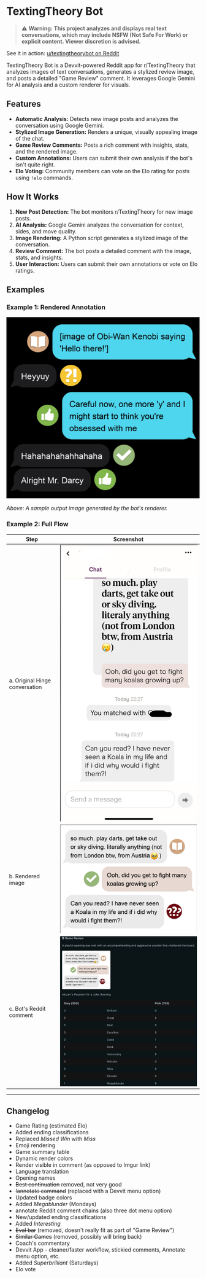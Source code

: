 # TextingTheory Bot

> ⚠️ **Warning: This project analyzes and displays real text conversations, which may include NSFW (Not Safe For Work) or explicit content. Viewer discretion is advised.**

See it in action: [u/textingtheorybot on Reddit](https://www.reddit.com/user/textingtheorybot/)

TextingTheory Bot is a Devvit-powered Reddit app for r/TextingTheory that analyzes images of text conversations, generates a stylized review image, and posts a detailed "Game Review" comment. It leverages Google Gemini for AI analysis and a custom renderer for visuals.

## Features

- **Automatic Analysis:** Detects new image posts and analyzes the conversation using Google Gemini.
- **Stylized Image Generation:** Renders a unique, visually appealing image of the chat.
- **Game Review Comments:** Posts a rich comment with insights, stats, and the rendered image.
- **Custom Annotations:** Users can submit their own analysis if the bot's isn't quite right.
- **Elo Voting:** Community members can vote on the Elo rating for posts using `!elo` commands.

## How It Works

1. **New Post Detection:** The bot monitors r/TextingTheory for new image posts.
2. **AI Analysis:** Google Gemini analyzes the conversation for context, sides, and move quality.
3. **Image Rendering:** A Python script generates a stylized image of the conversation.
4. **Review Comment:** The bot posts a detailed comment with the image, stats, and insights.
5. **User Interaction:** Users can submit their own annotations or vote on Elo ratings.

## Examples

### Example 1: Rendered Annotation

![Rendered annotation](examples/ex1.png)

_Above: A sample output image generated by the bot's renderer._

### Example 2: Full Flow

| Step                           | Screenshot                           |
| ------------------------------ | ------------------------------------ |
| a. Original Hinge conversation | ![Hinge convo](examples/ex2a.png)    |
| b. Rendered image              | ![Rendered image](examples/ex2b.png) |
| c. Bot's Reddit comment        | ![Bot comment](examples/ex2c.png)    |

---

## Changelog

- Game Rating (estimated Elo)
- Added ending classifications
- Replaced _Missed Win_ with _Miss_
- Emoji rendering
- Game summary table
- Dynamic render colors
- Render visible in comment (as opposed to Imgur link)
- Language translation
- Opening names
- ~~Best continuation~~ removed, not very good
- ~~!annotate command~~ (replaced with a Devvit menu option)
- Updated badge colors
- Added _Megablunder_ (Mondays)
- annotate Reddit comment chains (also three dot menu option)
- New/updated ending classifications
- Added _Interesting_
- ~~Eval bar~~ (removed, doesn't really fit as part of "Game Review")
- ~~Similar Games~~ (removed, possibly will bring back)
- Coach's commentary
- Devvit App - cleaner/faster workflow, stickied comments, Annotate menu option, etc.
- Added _Superbrilliant_ (Saturdays)
- Elo vote
